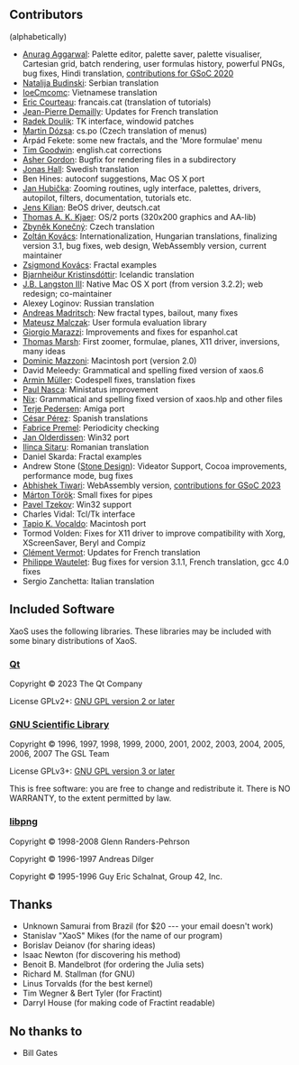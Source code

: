 ## Contributors

(alphabetically)

- [Anurag Aggarwal](mailto:kanurag94@gmail.com): Palette editor, palette saver, palette visualiser, Cartesian grid, batch rendering, user formulas history, powerful PNGs, bug fixes, Hindi translation, [contributions for GSoC 2020](https://github.com/xaos-project/XaoS/wiki/GSoC-2020)
- [Natalija Budinski](mailto:nbudinski@yahoo.com): Serbian translation
- [IoeCmcomc](https://github.com/IoeCmcomc): Vietnamese translation
- [Eric Courteau](mailto:ecourteau@cplus.fr): francais.cat (translation of tutorials)
- [Jean-Pierre Demailly](mailto:Jean-Pierre.Demailly@ujf-grenoble.fr): Updates for French translation
- [Radek Doulik](mailto:rodo@atrey.karlin.mff.cuni.cz): TK interface, windowid patches
- [Martin Dózsa](mailto:madsoft@centrum.cz): cs.po (Czech translation of menus)
- Árpád Fekete: some new fractals, and the 'More formulae' menu
- [Tim Goodwin](mailto:tgoodwin@cygnus.co.uk): english.cat corrections
- [Asher Gordon](mailto:AsDaGo@posteo.net): Bugfix for rendering files in a subdirectory
- [Jonas Hall](mailto:jonas.hall@norrtalje.se): Swedish translation
- Ben Hines: autoconf suggestions, Mac OS X port
- [Jan Hubička](mailto:jh@ucw.cz): Zooming routines, ugly interface, palettes, drivers, autopilot, filters, documentation, tutorials etc.
- [Jens Kilian](mailto:jjk@acm.org): BeOS driver, deutsch.cat
- [Thomas A. K. Kjaer](mailto:takjaer@imv.aau.dk): OS/2 ports (320x200 graphics and AA-lib)
- [Zbyněk Konečný](mailto:zbynek@geogebra.org): Czech translation
- [Zoltán Kovács](mailto:zoltan@geogebra.org): Internationalization, Hungarian translations, finalizing version 3.1, bug fixes, web design, WebAssembly version, current maintainer
- [Zsigmond Kovács](mailto:kovzsi@gmail.com): Fractal examples
- [Bjarnheiður Kristinsdóttir](mailto:bjarnhek@hi.is): Icelandic translation
- [J.B. Langston III](mailto:jb-langston@austin.rr.com): Native Mac OS X port (from version 3.2.2); web redesign; co-maintainer
- Alexey Loginov: Russian translation
- [Andreas Madritsch](mailto:amadritsch@datacomm.ch): New fractal types, bailout, many fixes
- [Mateusz Malczak](mailto:xaos@malczak.info): User formula evaluation library
- [Giorgio Marazzi](mailto:gmarazzi@vtr.net): Improvements and fixes for espanhol.cat
- [Thomas Marsh](mailto:thomas.marsh2@gmail.com): First zoomer, formulae, planes, X11 driver, inversions, many ideas
- [Dominic Mazzoni](mailto:dmazzoni@cs.cmu.edu): Macintosh port (version 2.0)
- David Meleedy: Grammatical and spelling fixed version of xaos.6
- [Armin Müller](https://github.com/arm-in): Codespell fixes, translation fixes
- [Paul Nasca](mailto:zynaddsubfx@yahoo.com): Ministatus improvement
- [Nix](mailto:nix@esperi.demon.co.uk): Grammatical and spelling fixed version of xaos.hlp and other files
- [Terje Pedersen](mailto:terjepe@login.eunet.no): Amiga port
- [César Pérez](mailto:oroz@users.sourceforge.net): Spanish translations
- [Fabrice Premel](mailto:premelfa@etu.utc.fr): Periodicity checking
- [Jan Olderdissen](mailto:jan@olderdissen.com): Win32 port
- [Ilinca Sitaru](mailto:ilinca.sitaru@gmail.com): Romanian translation
- Daniel Skarda: Fractal examples
- Andrew Stone ([Stone Design](www.stone.com)): Videator Support, Cocoa improvements, performance mode, bug fixes
- [Abhishek Tiwari](mailto:tabhishek432@gmail.com): WebAssembly version, [contributions for GSoC 2023](https://github.com/tabhishek432/GSoC-2023-xaos)
- [Márton Török](mailto:marton.torok@gmail.com): Small fixes for pipes
- [Pavel Tzekov](mailto:paveltz@csoft.bg): Win32 support
- Charles Vidal: Tcl/Tk interface
- [Tapio K. Vocaldo](mailto:taps@rmx.com): Macintosh port
- Tormod Volden: Fixes for X11 driver to improve compatibility with Xorg, XScreenSaver, Beryl and Compiz
- [Clément Vermot](https://github.com/cvermot): Updates for French translation
- [Philippe Wautelet](mailto:p.wautelet@fractalzone.be): Bug fixes for version 3.1.1, French translation, gcc 4.0 fixes
- Sergio Zanchetta: Italian translation

## Included Software

XaoS uses the following libraries. These libraries may be included with some
binary distributions of XaoS.

### [Qt](https://www.qt.io/)
Copyright © 2023 The Qt Company

License GPLv2+: [GNU GPL version 2 or later](https://gnu.org/licenses/gpl.html)

### [GNU Scientific Library](https://www.gnu.org/software/gsl/)
Copyright © 1996, 1997, 1998, 1999, 2000, 2001, 2002, 2003, 2004, 2005, 2006, 2007 The GSL Team

License GPLv3+: [GNU GPL version 3 or later](https://gnu.org/licenses/gpl.html)

This is free software: you are free to change and redistribute it.
There is NO WARRANTY, to the extent permitted by law.

### [libpng](http://www.libpng.org/pub/png/libpng.html)

Copyright © 1998-2008 Glenn Randers-Pehrson

Copyright © 1996-1997 Andreas Dilger

Copyright © 1995-1996 Guy Eric Schalnat, Group 42, Inc.

## Thanks

  * Unknown Samurai from Brazil (for $20 --- your email doesn't work)
  * Stanislav "XaoS" Mikes (for the name of our program)
  * Borislav Deianov (for sharing ideas)
  * Isaac Newton (for discovering his method)
  * Benoit B. Mandelbrot (for ordering the Julia sets)
  * Richard M. Stallman (for GNU)
  * Linus Torvalds (for the best kernel)
  * Tim Wegner & Bert Tyler (for Fractint)
  * Darryl House (for making code of Fractint readable)

## No thanks to

  * Bill Gates
